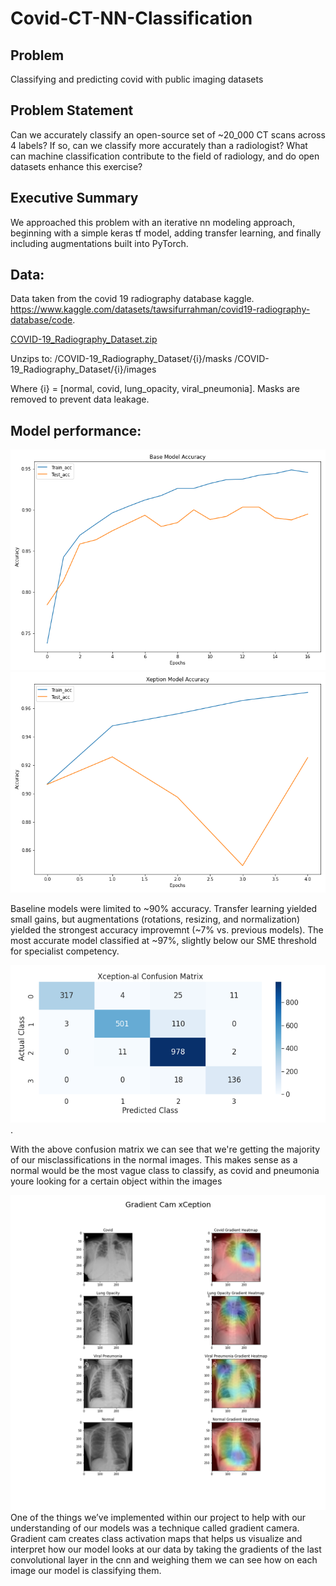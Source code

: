 # Covid-CT-NN-Classification
## Problem
Classifying and predicting covid with public imaging datasets 

## Problem Statement
Can we accurately classify an open-source set of ~20_000 CT scans across 4 labels? If so, can we classify more accurately than a radiologist? What can machine classification contribute to the field of radiology, and do open datasets enhance this exercise?

## Executive Summary
We approached this problem with an iterative nn modeling approach, beginning with a simple keras tf model, adding transfer learning, and finally including augmentations built into PyTorch. 

## Data: 
Data taken from the covid 19 radiography database kaggle. https://www.kaggle.com/datasets/tawsifurrahman/covid19-radiography-database/code.  

[COVID-19_Radiography_Dataset.zip](https://www.kaggle.com/datasets/tawsifurrahman/covid19-radiography-database/code)

Unzips to:  /COVID-19_Radiography_Dataset/{i}/masks
            /COVID-19_Radiography_Dataset/{i}/images
            
Where {i} = [normal, covid, lung_opacity, viral_pneumonia]. Masks are removed to prevent data leakage. 

## Model performance:

![plot](./images/BasemodelAcc.png)
![plot](./images/XceptionAcc.png)

Baseline models were limited to ~90% accuracy. Transfer learning yielded small gains, but augmentations (rotations, resizing, and normalization) yielded the strongest accuracy improvemnt (~7% vs. previous models). The most accurate model classified at ~97%, slightly below our SME threshold for specialist competency. 

![plot](./images/ConfusionMatrix.png). 

With the above confusion matrix we can see that we're getting the majority of our misclassifications in the normal images. This makes sense as a normal would be the most vague class to classify, as covid and pneumonia youre looking for a certain object within the images

![plot](./images/GradCamXception.png)
One of the things we’ve implemented within our project to help with our understanding of our models was a technique called gradient camera.  Gradient cam  creates class activation maps that helps us visualize and interpret how our model looks at our data by taking the gradients of the last convolutional layer in the cnn and weighing them we can see how on each image our model is classifying them. 
